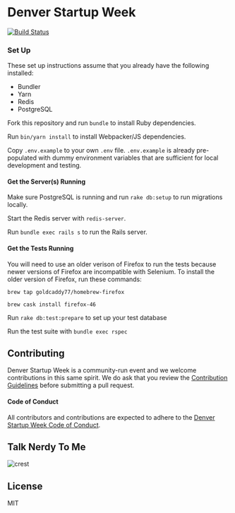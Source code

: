 # Denver Startup Week
[![Build Status](https://travis-ci.org/denverstartupweek/dsw-site.svg?branch=master)](https://travis-ci.org/denverstartupweek/dsw-site)

### Set Up
These set up instructions assume that you already have the following installed:
- Bundler
- Yarn
- Redis
- PostgreSQL

Fork this repository and run `bundle` to install Ruby dependencies.

Run `bin/yarn install` to install Webpacker/JS dependencies.

Copy `.env.example` to your own `.env` file. `.env.example` is already
pre-populated with dummy environment variables that are sufficient for local
development and testing.

#### Get the Server(s) Running

Make sure PostgreSQL is running and run `rake db:setup` to run migrations locally.

Start the Redis server with `redis-server`.

Run `bundle exec rails s` to run the Rails server.

#### Get the Tests Running

You will need to use an older verison of Firefox to run the tests because newer versions of Firefox are incompatible with Selenium. To install the older version of Firefox, run these commands:

```
brew tap goldcaddy77/homebrew-firefox

brew cask install firefox-46
```

Run `rake db:test:prepare` to set up your test database

Run the test suite with `bundle exec rspec`

## Contributing
Denver Startup Week is a community-run event and we welcome contributions in
this same spirit. We do ask that you review the [Contribution
Guidelines](./contributing.md) before submitting a pull request.

#### Code of Conduct
All contributors and contributions are expected to adhere to the [Denver Startup Week Code of
Conduct](https://www.denverstartupweek.org/code-of-conduct).

## Talk Nerdy To Me
![crest](https://secure.gravatar.com/avatar/aa8ea677b07f626479fd280049b0e19f?s=75)

## License
MIT
